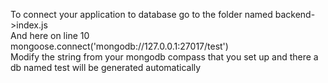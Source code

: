 To connect your application to database go to the folder named backend->index.js
<br>
And here on line 10 
<br>
mongoose.connect('mongodb://127.0.0.1:27017/test')
<br>
Modify the string from your mongodb compass that you set up and there a db named test will be generated automatically
